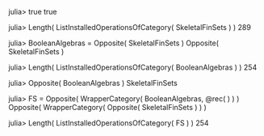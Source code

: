 

julia> true
true

julia> Length( ListInstalledOperationsOfCategory( SkeletalFinSets ) )
289

julia> BooleanAlgebras = Opposite( SkeletalFinSets )
Opposite( SkeletalFinSets )

julia> Length( ListInstalledOperationsOfCategory( BooleanAlgebras ) )
254

julia> Opposite( BooleanAlgebras )
SkeletalFinSets

julia> FS = Opposite( WrapperCategory( BooleanAlgebras, @rec( ) ) )
Opposite( WrapperCategory( Opposite( SkeletalFinSets ) ) )

julia> Length( ListInstalledOperationsOfCategory( FS ) )
254
